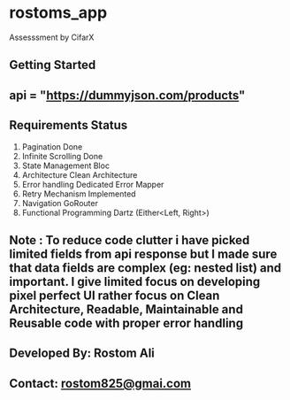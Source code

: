 # rostoms_app

Assesssment by CifarX

## Getting Started

## api = "https://dummyjson.com/products"

## Requirements                 Status
1. Pagination                   Done
2. Infinite Scrolling           Done
3. State Management             Bloc
4. Architecture                 Clean Architecture 
5. Error handling               Dedicated Error Mapper 
6. Retry Mechanism              Implemented
7. Navigation                   GoRouter
8. Functional Programming       Dartz (Either<Left, Right>)  

## Note : To reduce code clutter i have picked limited fields from api response but I made sure that data fields are complex (eg: nested list) and important. I give limited focus on developing pixel perfect UI rather focus on Clean Architecture, Readable, Maintainable and Reusable code with proper error handling 


## Developed By: Rostom Ali
## Contact: rostom825@gmai.com

